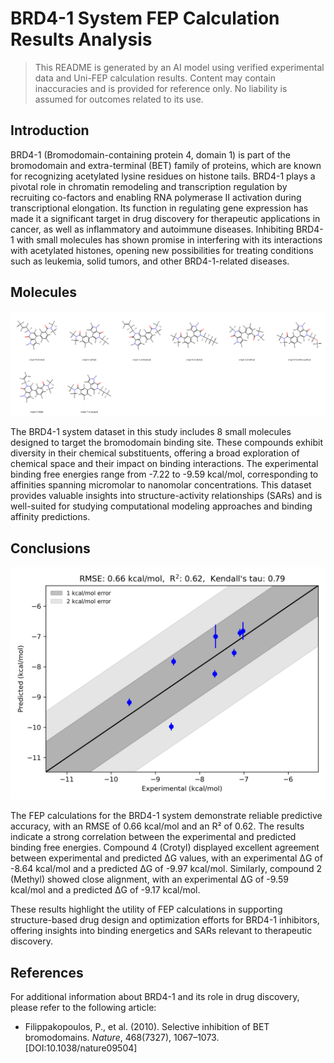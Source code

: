 # BRD4-1 System FEP Calculation Results Analysis

> This README is generated by an AI model using verified experimental data and Uni-FEP calculation results. Content may contain inaccuracies and is provided for reference only. No liability is assumed for outcomes related to its use.

## Introduction

BRD4-1 (Bromodomain-containing protein 4, domain 1) is part of the bromodomain and extra-terminal (BET) family of proteins, which are known for recognizing acetylated lysine residues on histone tails. BRD4-1 plays a pivotal role in chromatin remodeling and transcription regulation by recruiting co-factors and enabling RNA polymerase II activation during transcriptional elongation. Its function in regulating gene expression has made it a significant target in drug discovery for therapeutic applications in cancer, as well as inflammatory and autoimmune diseases. Inhibiting BRD4-1 with small molecules has shown promise in interfering with its interactions with acetylated histones, opening new possibilities for treating conditions such as leukemia, solid tumors, and other BRD4-1-related diseases.

## Molecules

![Molecular structures of representative compounds](mol_grid.png)

The BRD4-1 system dataset in this study includes 8 small molecules designed to target the bromodomain binding site. These compounds exhibit diversity in their chemical substituents, offering a broad exploration of chemical space and their impact on binding interactions. The experimental binding free energies range from -7.22 to -9.59 kcal/mol, corresponding to affinities spanning micromolar to nanomolar concentrations. This dataset provides valuable insights into structure-activity relationships (SARs) and is well-suited for studying computational modeling approaches and binding affinity predictions.

## Conclusions

![Result dG](result_dG.png)

The FEP calculations for the BRD4-1 system demonstrate reliable predictive accuracy, with an RMSE of 0.66 kcal/mol and an R² of 0.62. The results indicate a strong correlation between the experimental and predicted binding free energies. Compound 4 (Crotyl) displayed excellent agreement between experimental and predicted ΔG values, with an experimental ΔG of -8.64 kcal/mol and a predicted ΔG of -9.97 kcal/mol. Similarly, compound 2 (Methyl) showed close alignment, with an experimental ΔG of -9.59 kcal/mol and a predicted ΔG of -9.17 kcal/mol.

These results highlight the utility of FEP calculations in supporting structure-based drug design and optimization efforts for BRD4-1 inhibitors, offering insights into binding energetics and SARs relevant to therapeutic discovery.

## References

For additional information about BRD4-1 and its role in drug discovery, please refer to the following article:  
- Filippakopoulos, P., et al. (2010). Selective inhibition of BET bromodomains. *Nature*, 468(7327), 1067–1073. [DOI:10.1038/nature09504]